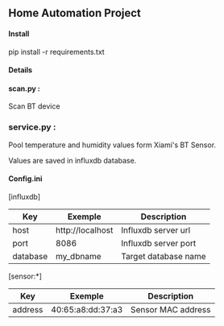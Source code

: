 ## Home Automation Project

#### Install

pip install -r requirements.txt

#### Details

#### scan.py : 
Scan BT device

### service.py : 
Pool temperature and humidity values form Xiami's BT Sensor.

Values are saved in influxdb database.

#### Config.ini

[influxdb]

| Key      | Exemple          | Description          |
|---       |---               |---                   |
| host     | http://localhost | Influxdb server url  |
| port     | 8086             | Influxdb server port |
| database | my_dbname        | Target database name |

[sensor:*]

| Key      | Exemple           | Description         |
|---       |---                |---                  |
| address  | 40:65:a8:dd:37:a3 | Sensor MAC address  |
